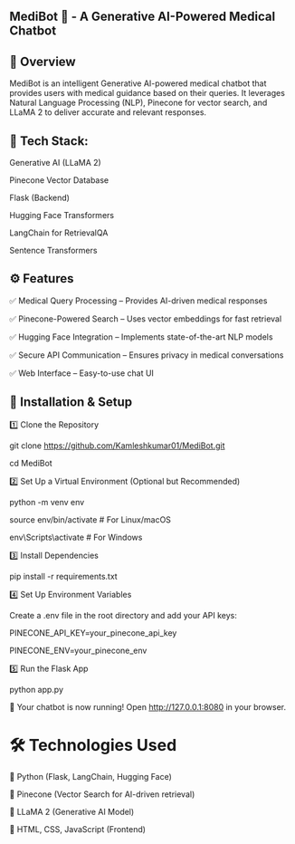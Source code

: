 ## MediBot 🤖 - A Generative AI-Powered Medical Chatbot

## 📌 Overview
MediBot is an intelligent Generative AI-powered medical chatbot that provides users with medical guidance based on their queries. It leverages Natural Language Processing (NLP), Pinecone for vector search, and LLaMA 2 to deliver accurate and relevant responses.

## 🚀 Tech Stack:

Generative AI (LLaMA 2)

Pinecone Vector Database

Flask (Backend)

Hugging Face Transformers

LangChain for RetrievalQA

Sentence Transformers

## ⚙️ Features
✅ Medical Query Processing – Provides AI-driven medical responses

✅ Pinecone-Powered Search – Uses vector embeddings for fast retrieval

✅ Hugging Face Integration – Implements state-of-the-art NLP models

✅ Secure API Communication – Ensures privacy in medical conversations

✅ Web Interface – Easy-to-use chat UI


## 🚀 Installation & Setup
1️⃣ Clone the Repository

git clone https://github.com/Kamleshkumar01/MediBot.git

cd MediBot

2️⃣ Set Up a Virtual Environment (Optional but Recommended)

python -m venv env

source env/bin/activate   # For Linux/macOS

env\Scripts\activate      # For Windows


3️⃣ Install Dependencies

pip install -r requirements.txt


4️⃣ Set Up Environment Variables

Create a .env file in the root directory and add your API keys:

PINECONE_API_KEY=your_pinecone_api_key

PINECONE_ENV=your_pinecone_env



5️⃣ Run the Flask App

python app.py

🎉 Your chatbot is now running! Open http://127.0.0.1:8080 in your browser.


# 🛠️ Technologies Used
🔹 Python (Flask, LangChain, Hugging Face)

🔹 Pinecone (Vector Search for AI-driven retrieval)

🔹 LLaMA 2 (Generative AI Model)

🔹 HTML, CSS, JavaScript (Frontend)
